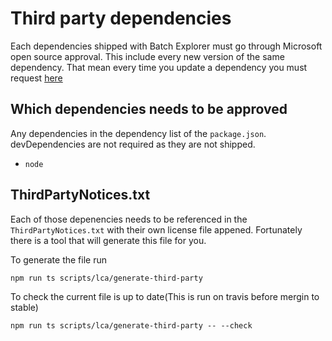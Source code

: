 # Third party dependencies

Each dependencies shipped with Batch Explorer must go through Microsoft open source approval. This include every new version of the same dependency. That mean every time you update a dependency you must request [here](https://ossmsft.visualstudio.com/DefaultCollection/_oss?searchText=p%3A%22BatchExplorer%22&_a=existing)

## Which dependencies needs to be approved

Any dependencies in the dependency list of the `package.json`. devDependencies are not required as they are not shipped.

* `node`

## ThirdPartyNotices.txt

Each of those depenencies needs to be referenced in the `ThirdPartyNotices.txt` with their own license file appened.
Fortunately there is a tool that will generate this file for you.

To generate the file run

```shell
npm run ts scripts/lca/generate-third-party
```

To check the current file is up to date(This is run on travis before mergin to stable)

```shell
npm run ts scripts/lca/generate-third-party -- --check
```
